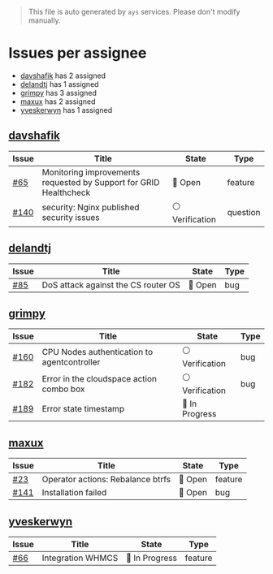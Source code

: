 > This file is auto generated by `ays` services. Please don't modify manually.

# Issues per assignee
- [davshafik](#davshafik) has 2 assigned
- [delandtj](#delandtj) has 1 assigned
- [grimpy](#grimpy) has 3 assigned
- [maxux](#maxux) has 2 assigned
- [yveskerwyn](#yveskerwyn) has 1 assigned



## [davshafik](https://github.com/davshafik)

|Issue|Title|State|Type|
|-----|-----|-----|----|
|[#65](https://github.com/0-complexity/openvcloud/issues/65)|Monitoring improvements requested by Support for GRID Healthcheck|:red_circle: Open|feature|
|[#140](https://github.com/0-complexity/openvcloud/issues/140)|security: Nginx published security issues|:white_circle: Verification|question|


## [delandtj](https://github.com/delandtj)

|Issue|Title|State|Type|
|-----|-----|-----|----|
|[#85](https://github.com/0-complexity/openvcloud/issues/85)|DoS attack against the CS router OS|:red_circle: Open|bug|


## [grimpy](https://github.com/grimpy)

|Issue|Title|State|Type|
|-----|-----|-----|----|
|[#160](https://github.com/0-complexity/openvcloud/issues/160)|CPU Nodes authentication to agentcontroller|:white_circle: Verification|bug|
|[#182](https://github.com/0-complexity/openvcloud/issues/182)|Error in the cloudspace action combo box|:white_circle: Verification|bug|
|[#189](https://github.com/0-complexity/openvcloud/issues/189)|Error state timestamp|:large_blue_circle: In Progress||


## [maxux](https://github.com/maxux)

|Issue|Title|State|Type|
|-----|-----|-----|----|
|[#23](https://github.com/0-complexity/openvcloud/issues/23)|Operator actions: Rebalance btrfs|:red_circle: Open|feature|
|[#141](https://github.com/0-complexity/openvcloud/issues/141)|Installation failed|:red_circle: Open|bug|


## [yveskerwyn](https://github.com/yveskerwyn)

|Issue|Title|State|Type|
|-----|-----|-----|----|
|[#66](https://github.com/0-complexity/openvcloud/issues/66)|Integration WHMCS|:large_blue_circle: In Progress|feature|

